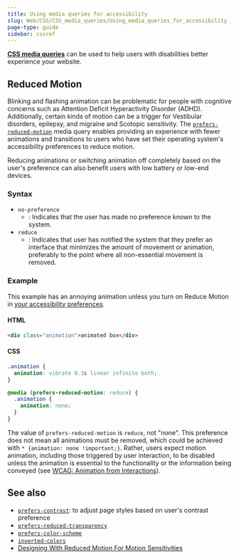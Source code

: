 ```yaml
---
title: Using media queries for accessibility
slug: Web/CSS/CSS_media_queries/Using_media_queries_for_accessibility
page-type: guide
sidebar: cssref
---
```



[**CSS media queries**](/en-US/docs/Web/CSS/CSS_media_queries) can be used to help users with disabilities better experience your website.

## Reduced Motion

Blinking and flashing animation can be problematic for people with cognitive concerns such as Attention Deficit Hyperactivity Disorder (ADHD). Additionally, certain kinds of motion can be a trigger for Vestibular disorders, epilepsy, and migraine and Scotopic sensitivity. The [`prefers-reduced-motion`](/en-US/docs/Web/CSS/@media/prefers-reduced-motion) media query enables providing an experience with fewer animations and transitions to users who have set their operating system's accessibility preferences to reduce motion.

Reducing animations or switching animation off completely based on the user's preference can also benefit users with low battery or low-end devices.

### Syntax

- `no-preference`
  - : Indicates that the user has made no preference known to the system.
- `reduce`
  - : Indicates that user has notified the system that they prefer an interface that minimizes the amount of movement or animation, preferably to the point where all non-essential movement is removed.

### Example

This example has an annoying animation unless you turn on Reduce Motion in [your accessibility preferences](/en-US/docs/Web/Accessibility/Accessibility:_What_users_can_to_to_browse_safely).

#### HTML

```html
<div class="animation">animated box</div>
```

#### CSS

```css
.animation {
  animation: vibrate 0.3s linear infinite both;
}

@media (prefers-reduced-motion: reduce) {
  .animation {
    animation: none;
  }
}
```

The value of `prefers-reduced-motion` is `reduce`, not "none". This preference does not mean all animations must be removed, which could be achieved with `* {animation: none !important;}`. Rather, users expect motion animation, including those triggered by user interaction, to be disabled unless the animation is essential to the functionality or the information being conveyed (see [WCAG: Animation from Interactions](https://www.w3.org/WAI/WCAG21/Understanding/animation-from-interactions.html)).

## See also

- [`prefers-contrast`](/en-US/docs/Web/CSS/@media/prefers-contrast): to adjust page styles based on user's contrast preference
- [`prefers-reduced-transparency`](/en-US/docs/Web/CSS/@media/prefers-reduced-transparency)
- [`prefers-color-scheme`](/en-US/docs/Web/CSS/@media/prefers-color-scheme)
- [`inverted-colors`](/en-US/docs/Web/CSS/@media/inverted-colors)
- [Designing With Reduced Motion For Motion Sensitivities](https://www.smashingmagazine.com/2020/09/design-reduced-motion-sensitivities/)
